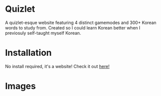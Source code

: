 # Quizlet
A quizlet-esque website featuring 4 distinct gamemodes and 300+ Korean words to study from. Created so I could learn Korean better when I previosuly self-taught myself Korean.

# Installation
No install required, it's a website! Check it out [here!](https://hydrohaven.github.io/Quizlet/)

# Images
![]()
